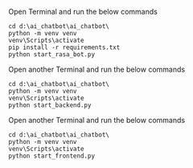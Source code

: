 Open Terminal and run the below commands
```
cd d:\ai_chatbot\ai_chatbot\
python -m venv venv
venv\Scripts\activate
pip install -r requirements.txt
python start_rasa_bot.py
```

Open another Terminal and run the below commands
```
cd d:\ai_chatbot\ai_chatbot\
python -m venv venv
venv\Scripts\activate
python start_backend.py
```

Open another Terminal and run the below commands
```
cd d:\ai_chatbot\ai_chatbot\
python -m venv venv
venv\Scripts\activate
python start_frontend.py
```




